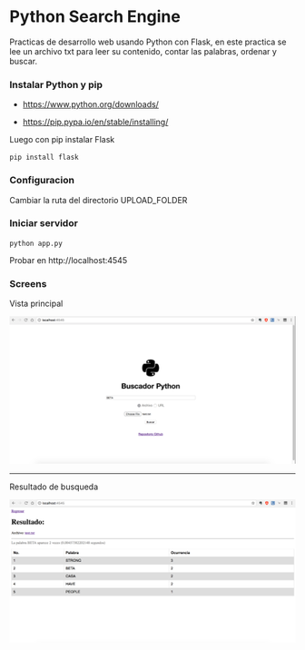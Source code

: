
# Python Search Engine


Practicas de desarrollo web usando Python con Flask, en este practica se lee un archivo txt para leer su contenido, contar las palabras, ordenar y buscar.


### Instalar Python y pip

-  https://www.python.org/downloads/

-  https://pip.pypa.io/en/stable/installing/

Luego con pip instalar Flask

    pip install flask

### Configuracion

Cambiar la ruta del directorio UPLOAD_FOLDER

### Iniciar servidor

    python app.py

Probar en http://localhost:4545

### Screens

Vista principal

<img src="https://raw.githubusercontent.com/juliocesar-io/python-search-engine/master/static/img/screenshot-1.png">

--- 

Resultado de busqueda 

<img src="https://raw.githubusercontent.com/juliocesar-io/python-search-engine/master/static/img/screenshot-2.png">
